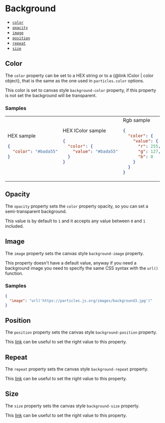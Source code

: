 # Background

- [`color`](#color)
- [`opacity`](#opacity)
- [`image`](#image)
- [`position`](#position)
- [`repeat`](#repeat)
- [`size`](#size)

## Color

The `color` property can be set to a HEX string or to a {@link IColor | color object}, that is the same as the one used in `particles.color`
options.

This color is set to canvas style `background-color` property, if this property is not set the background will be
transparent.

### Samples

<table>
<tr>
<td>
HEX sample

```json
{
  "color": "#bada55"
}
```

</td>
<td>
HEX IColor sample

```json
{
  "color": {
    "value": "#bada55"
  }
}
```

</td>
<td>
Rgb sample

```json
{
  "color": {
    "value": {
      "r": 255,
      "g": 127,
      "b": 0
    }
  }
}
```

</td>
<td>
Hsl sample

```json
{
  "color": {
    "h": 180,
    "s": 100,
    "l": 50
  }
}
```

</td>
</tr>
</table>

## Opacity

The `opacity` property sets the `color` property opacity, so you can set a semi-transparent background.

This value is by default to `1` and it accepts any value between `0` and `1` included.

## Image

The `image` property sets the canvas style `background-image` property.

This property doesn't have a default value, anyway if you need a background image you need to specify the same CSS
syntax with the `url()` function.

### Samples

```json
{
  "image": "url('https://particles.js.org/images/background3.jpg')"
}
```

## Position

The `position` property sets the canvas style `background-position` property.

This [link](https://developer.mozilla.org/en-US/docs/Web/CSS/background-position) can be useful to set the right value
to this property.

## Repeat

The `repeat` property sets the canvas style `background-repeat` property.

This [link](https://developer.mozilla.org/en-US/docs/Web/CSS/background-repeat) can be useful to set the right value to
this property.

## Size

The `size` property sets the canvas style `background-size` property.

This [link](https://developer.mozilla.org/en-US/docs/Web/CSS/background-size) can be useful to set the right value to
this property.
